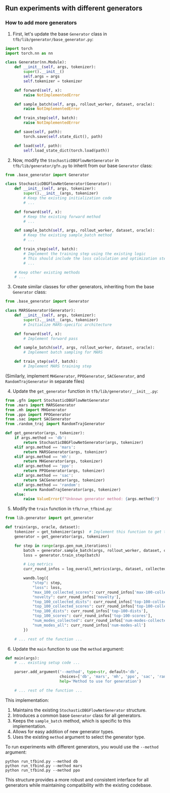 ## Run experiments with different generators

### How to add more generators

1. First, let's update the base `Generator` class in `tfb/lib/generator/base_generator.py`:

```python:tfb/lib/generator/base_generator.py
import torch
import torch.nn as nn

class Generator(nn.Module):
    def __init__(self, args, tokenizer):
        super().__init__()
        self.args = args
        self.tokenizer = tokenizer

    def forward(self, x):
        raise NotImplementedError

    def sample_batch(self, args, rollout_worker, dataset, oracle):
        raise NotImplementedError

    def train_step(self, batch):
        raise NotImplementedError

    def save(self, path):
        torch.save(self.state_dict(), path)

    def load(self, path):
        self.load_state_dict(torch.load(path))
```

2. Now, modify the `StochasticDBGFlowNetGenerator` in `tfb/lib/generator/gfn.py` to inherit from our base `Generator` class:

```python:tfb/lib/generator/gfn.py
from .base_generator import Generator

class StochasticDBGFlowNetGenerator(Generator):
    def __init__(self, args, tokenizer):
        super().__init__(args, tokenizer)
        # Keep the existing initialization code
        # ...

    def forward(self, x):
        # Keep the existing forward method
        # ...

    def sample_batch(self, args, rollout_worker, dataset, oracle):
        # Keep the existing sample_batch method
        # ...

    def train_step(self, batch):
        # Implement the training step using the existing logic
        # This should include the loss calculation and optimization step
        # ...

    # Keep other existing methods
    # ...
```

3. Create similar classes for other generators, inheriting from the base `Generator` class:

```python:tfb/lib/generator/mars.py
from .base_generator import Generator

class MARSGenerator(Generator):
    def __init__(self, args, tokenizer):
        super().__init__(args, tokenizer)
        # Initialize MARS-specific architecture

    def forward(self, x):
        # Implement forward pass

    def sample_batch(self, args, rollout_worker, dataset, oracle):
        # Implement batch sampling for MARS

    def train_step(self, batch):
        # Implement MARS training step
```

(Similarly, implement `MHGenerator`, `PPOGenerator`, `SACGenerator`, and `RandomTrajGenerator` in separate files)

4. Update the `get_generator` function in `tfb/lib/generator/__init__.py`:

```python:tfb/lib/generator/__init__.py
from .gfn import StochasticDBGFlowNetGenerator
from .mars import MARSGenerator
from .mh import MHGenerator
from .ppo import PPOGenerator
from .sac import SACGenerator
from .random_traj import RandomTrajGenerator

def get_generator(args, tokenizer):
    if args.method == 'db':
        return StochasticDBGFlowNetGenerator(args, tokenizer)
    elif args.method == 'mars':
        return MARSGenerator(args, tokenizer)
    elif args.method == 'mh':
        return MHGenerator(args, tokenizer)
    elif args.method == 'ppo':
        return PPOGenerator(args, tokenizer)
    elif args.method == 'sac':
        return SACGenerator(args, tokenizer)
    elif args.method == 'random':
        return RandomTrajGenerator(args, tokenizer)
    else:
        raise ValueError(f"Unknown generator method: {args.method}")
```

5. Modify the `train` function in `tfb/run_tfbind.py`:

```python:tfb/run_tfbind.py
from lib.generator import get_generator

def train(args, oracle, dataset):
    tokenizer = get_tokenizer(args)  # Implement this function to get the appropriate tokenizer
    generator = get_generator(args, tokenizer)

    for step in range(args.gen_num_iterations):
        batch = generator.sample_batch(args, rollout_worker, dataset, oracle)
        loss = generator.train_step(batch)

        # Log metrics
        curr_round_infos = log_overall_metrics(args, dataset, collected=True)

        wandb.log({
            "step": step,
            "loss": loss,
            "max_100_collected_scores": curr_round_infos['max-100-collected-scores'],
            "novelty": curr_round_infos['novelty'],
            "top_100_collected_dists": curr_round_infos['top-100-collected-dists'],
            "top_100_collected_scores": curr_round_infos['top-100-collected-scores'],
            "top_100_dists": curr_round_infos['top-100-dists'],
            "top_100_scores": curr_round_infos['top-100-scores'],
            "num_modes_collected": curr_round_infos['num-modes-collected'],
            "num_modes_all": curr_round_infos['num-modes-all']
        })

    # ... rest of the function ...
```

6. Update the `main` function to use the `method` argument:

```python:tfb/run_tfbind.py
def main(args):
    # ... existing setup code ...

    parser.add_argument('--method', type=str, default='db',
                        choices=['db', 'mars', 'mh', 'ppo', 'sac', 'random'],
                        help='Method to use for generation')

    # ... rest of the function ...
```

This implementation:

1. Maintains the existing `StochasticDBGFlowNetGenerator` structure.
2. Introduces a common base `Generator` class for all generators.
3. Keeps the `sample_batch` method, which is specific to this implementation.
4. Allows for easy addition of new generator types.
5. Uses the existing `method` argument to select the generator type.

To run experiments with different generators, you would use the `--method` argument:

```
python run_tfbind.py --method db
python run_tfbind.py --method mars
python run_tfbind.py --method ppo
```

This structure provides a more robust and consistent interface for all generators while maintaining compatibility with the existing codebase.
